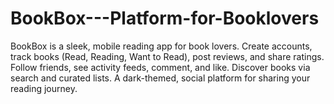 # BookBox---Platform-for-Booklovers
BookBox is a sleek, mobile reading app for book lovers. Create accounts, track books (Read, Reading, Want to Read), post reviews, and share ratings. Follow friends, see activity feeds, comment, and like. Discover books via search and curated lists. A dark-themed, social platform for sharing your reading journey.
